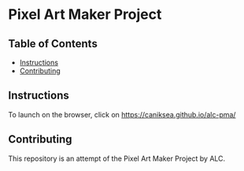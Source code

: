 # Pixel Art Maker Project

## Table of Contents

* [Instructions](#instructions)
* [Contributing](#contributing)

## Instructions

To launch on the browser, click on https://caniksea.github.io/alc-pma/

## Contributing

This repository is an attempt of the Pixel Art Maker Project by ALC.
